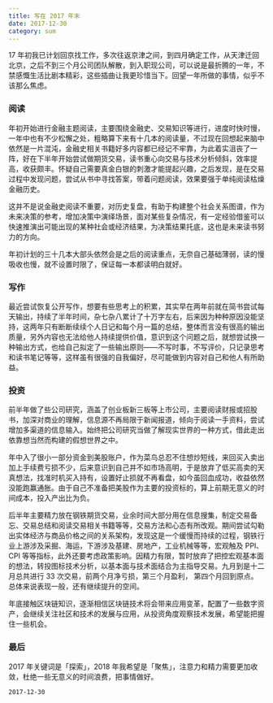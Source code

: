 ```yaml
---
title: 写在 2017 年末
date: 2017-12-30
category: sum
---
```


17 年初我已计划回京找工作，多次往返京津之间，到四月确定工作，从天津迁回北京，之后不到三个月公司团队解散，到入职现公司，可以说是最折腾的一年，不禁感慨生活比剧本精彩，这些插曲让我更珍惜当下。回望一年所做的事情，似乎不该那么焦虑。

### 阅读

年初开始进行金融主题阅读，主要围绕金融史、交易知识等进行，进度时快时慢，一年中也有不少松懈之处，粗略算下来有十几本的阅读量，不过现在回想起来脑中依然是一片混沌，金融史相关书籍好多内容都已经记不牢靠，为此着实沮丧了一阵，好在下半年开始尝试做期货交易，读书重心向交易与技术分析倾斜，效率提高，收获颇丰。怀疑自己需要真金白银的刺激才能提起兴趣，之后发现，是在交易过程中发现问题，尝试从书中寻找答案，带着问题阅读，效果要强于单纯阅读枯燥金融历史。

这并不是说金融史阅读不重要，对历史复盘，有助于构建整个社会关系图谱，作为未来决策的参考，增加决策中演绎场景，面对某些复杂情况，有一定经验借鉴可以快速推演出可能出现的某种社会或经济结果，为决策结果托底，这也是未来读书努力的方向。

年初计划的三十几本大部头依然会是之后的阅读重点，无奈自己基础薄弱，读的慢吸收也慢，就不设置时限了，保证每一本都读明白就好。

### 写作

最近尝试恢复公开写作，想要有些思考上的积累，其实早在两年前就在简书尝试每天输出，持续了半年时间，杂七杂八累计了十万字左右，后来因为种种原因没能坚持，这两年只有断断续续个人日记和每个月一篇的总结，整体而言没有很高的输出质量，另外内容也无法给他人持续提供价值，意识到这个问题之后，就想尝试换一种输出方式，也给自己拟定了一些输出原则——不写时事，不写评价，只记录思考和读书笔记等等，这样虽有很强的自我偏好，尽可能做到内容对自己和他人有所助益。

#### 

### 投资

前半年做了些公司研究，涵盖了创业板新三板等上市公司，主要阅读财报或招股书，加深对商业的理解，信息源不再局限于新闻报道，倾向于阅读一手资料，尝试增加多渠道的信息输入。始终把公司研究当做了解现实世界的一种方式，借此走出依靠想当然而构建的假想世界之中。

年中入了很小一部分资金到美股账户，作为菜鸟总忍不住想炒短线，来回买入卖出加上手续费亏损不少，后来意识到自己并不如市场高明，于是放弃了低买高卖的天真想法，找准时机买入持有，设置好止损就不再看盘，如今虽回血成功，收益依然没能跑赢通胀。由于自己不准备把美股作为主要的投资标的，算上前期无意义的时间成本，投入产出比为负。

后半年主要精力放在钢铁期货交易，业余时间大部分用在信息搜集，制定交易备忘、交易总结和阅读交易相关书籍等等，交易方法和心态有所改观。期间尝试勾勒出实体经济与商品价格之间的关系架构，发现这是一个缓慢而持续的过程，钢铁行业上游涉及采掘、海运，下游涉及基建、房地产，工业机械等等，宏观触及 PPI、CPI 等等指标，此外还要考虑政策影响。因精力有限，暂时放弃了把控宏观基本面的想法，转投图标技术分析，以基本面与技术面结合为主指导交易。九月到是十二月总共进行 33 次交易，前两个月净亏损，第三个月盈利， 第四个月回到原点。总体来说表现一般，还有继续提升的空间。

年底接触区块链知识，逐渐相信区块链技术将会带来应用变革，配置了一些数字资产，会继续关注社区和技术的发展与应用，从投资角度观察技术发展，希望能把握住一些机会。





### 最后

2017 年关键词是「探索」，2018 年我希望是「聚焦」，注意力和精力需要更加收敛，杜绝一些无意义的时间浪费，把事情做好。



`2017-12-30`

